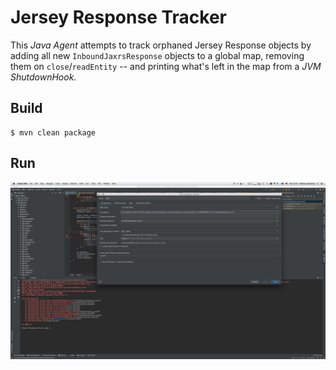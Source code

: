 # Jersey Response Tracker

This _Java Agent_ attempts to track orphaned Jersey Response objects by adding all new `InboundJaxrsResponse` objects to a global map, removing them on `close`/`readEntity` -- and printing what's left in the map from a _JVM ShutdownHook_.

## Build

```
$ mvn clean package
```

## Run

![](screenshot.png)